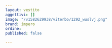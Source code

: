 ```yaml
---
layout: vestito
aggettivi: []
image: "/v1582629938/viterbo/1292_wuslvj.png"
brand: impero
ordine: 
published: false

---
```

